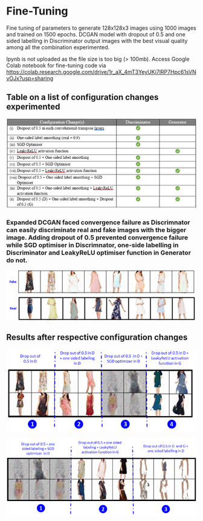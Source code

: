 # Fine-Tuning
Fine tuning of parameters to generate 128x128x3 images using 1000 images and trained on 1500 epochs.
DCGAN model with dropout of 0.5 and one sided labelling in Discriminator output images with the best visual quality among all the combination experimented.

Ipynb is not uploaded as the file size is too big (> 100mb). Access Google Colab notebook for fine-tuning code via https://colab.research.google.com/drive/1r_aX_4mT3YeyUKi7lRP7Hpc61sVNvOJx?usp=sharing

## Table on a list of configuration changes experimented
![configuration changes table](https://github.com/mingxiuuuuu/Fine-Tuning/blob/master/Configuration%20changes%20experimented.PNG)

### Expanded DCGAN faced convergence failure as Discrimnator can easily discriminate real and fake images with the bigger image. Adding dropout of 0.5 prevented convergence failure while SGD optimiser in Discrimnator, one-side labelling in Discriminator and LeakyReLU optimiser function in Generator do not.
![dropout 0.5](https://github.com/mingxiuuuuu/Fine-Tuning/blob/master/dropout%200.5.png)

## Results after respective configuration changes
![respective configuration changes](https://github.com/mingxiuuuuu/Fine-Tuning/blob/master/images%20generated%20after%20respective%20configuration%20changes.png)

![respective configuration changes](https://github.com/mingxiuuuuu/Fine-Tuning/blob/master/images%20generated%20after%20respective%20configuration%20changes_2.png)
